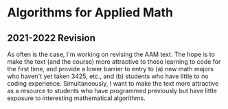 # Algorithms for Applied Math
## 2021-2022 Revision

As often is the case, I'm working on revising the AAM text. The hope is to make the text (and the course) more attractive to those learning to code for the first time, and provide a lower barrier to entry to (a)  new math majors who haven't yet taken 3425, etc., and (b) students who have little to no coding experience. Simultaneously, I want to make the text more attractive as a resource to students who have programmed previously but have little exposure to interesting mathematical algorithms.